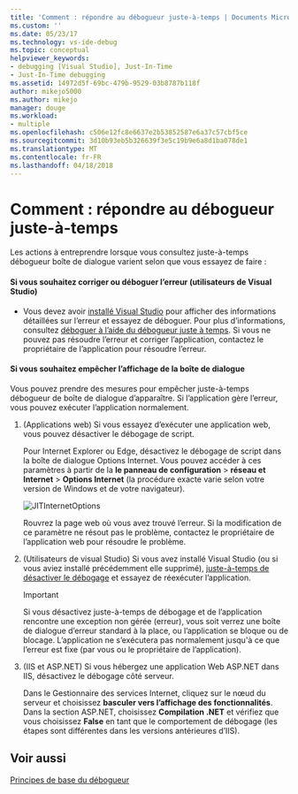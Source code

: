 ```yaml
---
title: 'Comment : répondre au débogueur juste-à-temps | Documents Microsoft'
ms.custom: ''
ms.date: 05/23/17
ms.technology: vs-ide-debug
ms.topic: conceptual
helpviewer_keywords:
- debugging [Visual Studio], Just-In-Time
- Just-In-Time debugging
ms.assetid: 14972d5f-69bc-479b-9529-03b8787b118f
author: mikejo5000
ms.author: mikejo
manager: douge
ms.workload:
- multiple
ms.openlocfilehash: c506e12fc8e6637e2b53852587e6a37c57cbf5ce
ms.sourcegitcommit: 3d10b93eb5b326639f3e5c19b9e6a8d1ba078de1
ms.translationtype: MT
ms.contentlocale: fr-FR
ms.lasthandoff: 04/18/2018
---
```

# <a name="how-to-respond-to-the-just-in-time-debugger"></a>Comment : répondre au débogueur juste-à-temps

Les actions à entreprendre lorsque vous consultez juste-à-temps débogueur boîte de dialogue varient selon que vous essayez de faire :

#### <a name="if-you-want-to-fix-or-debug-the-error-visual-studio-users"></a>Si vous souhaitez corriger ou déboguer l’erreur (utilisateurs de Visual Studio)

- Vous devez avoir [installé Visual Studio](https://www.microsoft.com/en-us/download/details.aspx?id=48146) pour afficher des informations détaillées sur l’erreur et essayez de déboguer. Pour plus d’informations, consultez [déboguer à l’aide du débogueur juste à temps](../debugger/debug-using-the-just-in-time-debugger.md). Si vous ne pouvez pas résoudre l’erreur et corriger l’application, contactez le propriétaire de l’application pour résoudre l’erreur.

#### <a name="if-you-want-to-prevent-the-just-in-time-debugger-dialog-box-from-appearing"></a>Si vous souhaitez empêcher l’affichage de la boîte de dialogue

Vous pouvez prendre des mesures pour empêcher juste-à-temps débogueur de boîte de dialogue d’apparaître. Si l’application gère l’erreur, vous pouvez exécuter l’application normalement.

1. (Applications web) Si vous essayez d’exécuter une application web, vous pouvez désactiver le débogage de script.

    Pour Internet Explorer ou Edge, désactivez le débogage de script dans la boîte de dialogue Options Internet. Vous pouvez accéder à ces paramètres à partir de la **le panneau de configuration** > **réseau et Internet** > **Options Internet** (la procédure exacte varie selon votre version de Windows et de votre navigateur).

    ![JITInternetOptions](../debugger/media/jitinternetoptions.png "JITInternetOptions")

    Rouvrez la page web où vous avez trouvé l’erreur. Si la modification de ce paramètre ne résout pas le problème, contactez le propriétaire de l’application web pour résoudre le problème.

3. (Utilisateurs de visual Studio) Si vous avez installé Visual Studio (ou si vous aviez installé précédemment elle supprimé), [juste-à-temps de désactiver le débogage](../debugger/debug-using-the-just-in-time-debugger.md) et essayez de réexécuter l’application.

    > [!IMPORTANT]
    > Si vous désactivez juste-à-temps de débogage et de l’application rencontre une exception non gérée (erreur), vous soit verrez une boîte de dialogue d’erreur standard à la place, ou l’application se bloque ou de blocage. L’application ne s’exécutera pas normalement jusqu'à ce que l’erreur est fixe (par vous ou le propriétaire de l’application).

2. (IIS et ASP.NET) Si vous hébergez une application Web ASP.NET dans IIS, désactivez le débogage côté serveur.

    Dans le Gestionnaire des services Internet, cliquez sur le nœud du serveur et choisissez **basculer vers l’affichage des fonctionnalités**. Dans la section ASP.NET, choisissez **Compilation .NET** et vérifiez que vous choisissez **False** en tant que le comportement de débogage (les étapes sont différentes dans les versions antérieures d’IIS).
  
## <a name="see-also"></a>Voir aussi    
 [Principes de base du débogueur](../debugger/debugger-basics.md)   
